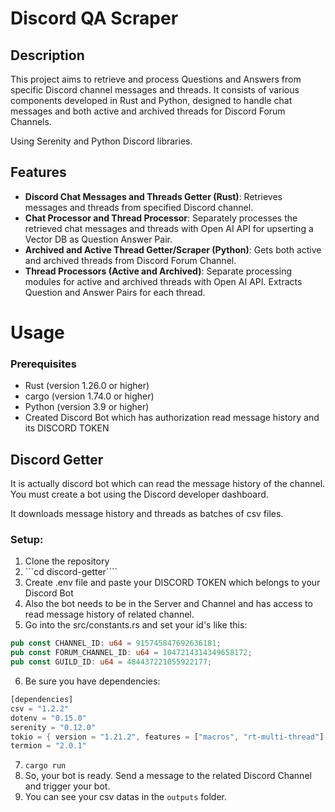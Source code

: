 # Discord QA Scraper

## Description
This project aims to retrieve and process Questions and Answers from specific Discord channel messages and threads. It consists of various components developed in Rust and Python, designed to handle chat messages and both active and archived threads for Discord Forum Channels.

Using Serenity and Python Discord libraries.

## Features
- **Discord Chat Messages and Threads Getter (Rust)**: Retrieves messages and threads from specified Discord channel.
- **Chat Processor and Thread Processor**: Separately processes the retrieved chat messages and threads with Open AI API for upserting a Vector DB as Question Answer Pair.
- **Archived and Active Thread Getter/Scraper (Python)**: Gets both active and archived threads from Discord Forum Channel.
- **Thread Processors (Active and Archived)**: Separate processing modules for active and archived threads with Open AI API. Extracts Question and Answer Pairs for each thread.

# Usage

### Prerequisites
- Rust (version 1.26.0 or higher)
- cargo (version 1.74.0 or higher)
- Python (version 3.9 or higher)
- Created Discord Bot which has authorization read message history and its DISCORD TOKEN

## Discord Getter
It is actually discord bot which can read the message history of the channel. You must create a bot using the Discord developer dashboard.

It downloads message history and threads as batches of csv files.

### Setup:
1. Clone the repository
2. ```cd discord-getter````
3. Create .env file and paste your DISCORD TOKEN which belongs to your Discord Bot
4. Also the bot needs to be in the Server and Channel and has access to read message history of related channel.
5. Go into the src/constants.rs and set your id's like this:
```rs
pub const CHANNEL_ID: u64 = 915745847692636181;
pub const FORUM_CHANNEL_ID: u64 = 1047214314349658172;
pub const GUILD_ID: u64 = 484437221055922177;
```

6. Be sure you have dependencies:
```rs
[dependencies]
csv = "1.2.2"
dotenv = "0.15.0"
serenity = "0.12.0"
tokio = { version = "1.21.2", features = ["macros", "rt-multi-thread"] }
termion = "2.0.1"
```

7. ```cargo run```
8. So, your bot is ready. Send a message to the related Discord Channel and trigger your bot.
9. You can see your csv datas in the ```outputs``` folder.

